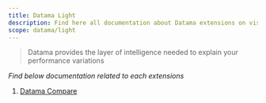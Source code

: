 ```yaml
---
title: Datama Light
description: Find here all documentation about Datama extensions on visualization tools
scope: datama/light
---
```


> Datama provides the layer of intelligence needed to explain your performance variations

_Find below documentation related to each extensions_

1. [Datama Compare]({{site.url}}/{{site.baseurl}}/extensions/datama-compare/introduction.html)